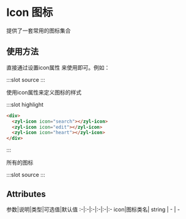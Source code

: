 # Icon 图标
提供了一套常用的图标集合
## 使用方法
直接通过设置icon属性 来使用即可。例如：

<demo-block>
:::slot source
<icon-test1></icon-test1>
:::

使用icon属性来定义图标的样式

:::slot highlight
```html
<div>
  <zyl-icon icon="search"></zyl-icon>
  <zyl-icon icon="edit"></zyl-icon>
  <zyl-icon icon="heart"></zyl-icon>
</div>
```
:::
</demo-block>

所有的图标

<demo-block>
:::slot source
<icon-test2></icon-test2>
:::

</demo-block>

## Attributes
参数|说明|类型|可选值|默认值
:-|:-|:-|:-|:-|:-
icon|图标类名| string | - | -
